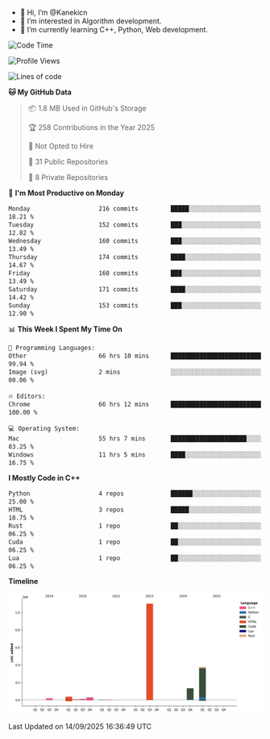 - 👋 Hi, I’m @Kanekicn
- 👀 I’m interested in Algorithm development.
- 🌱 I’m currently learning C++, Python, Web development.

<!---
cotecsz/cotecsz is a ✨ special ✨ repository because its `README.md` (this file) appears on your GitHub profile.
You can click the Preview link to take a look at your changes.
--->

<!--START_SECTION:waka-->
![Code Time](http://img.shields.io/badge/Code%20Time-4%2C492%20hrs%2025%20mins-blue)

![Profile Views](http://img.shields.io/badge/Profile%20Views-9-blue)

![Lines of code](https://img.shields.io/badge/From%20Hello%20World%20I%27ve%20Written-1.7%20million%20lines%20of%20code-blue)

**🐱 My GitHub Data** 

> 📦 1.8 MB Used in GitHub's Storage 
 > 
> 🏆 258 Contributions in the Year 2025
 > 
> 🚫 Not Opted to Hire
 > 
> 📜 31 Public Repositories 
 > 
> 🔑 8 Private Repositories 
 > 
📅 **I'm Most Productive on Monday** 

```text
Monday                   216 commits         █████░░░░░░░░░░░░░░░░░░░░   18.21 % 
Tuesday                  152 commits         ███░░░░░░░░░░░░░░░░░░░░░░   12.82 % 
Wednesday                160 commits         ███░░░░░░░░░░░░░░░░░░░░░░   13.49 % 
Thursday                 174 commits         ████░░░░░░░░░░░░░░░░░░░░░   14.67 % 
Friday                   160 commits         ███░░░░░░░░░░░░░░░░░░░░░░   13.49 % 
Saturday                 171 commits         ████░░░░░░░░░░░░░░░░░░░░░   14.42 % 
Sunday                   153 commits         ███░░░░░░░░░░░░░░░░░░░░░░   12.90 % 
```


📊 **This Week I Spent My Time On** 

```text
💬 Programming Languages: 
Other                    66 hrs 10 mins      █████████████████████████   99.94 % 
Image (svg)              2 mins              ░░░░░░░░░░░░░░░░░░░░░░░░░   00.06 % 

🔥 Editors: 
Chrome                   66 hrs 12 mins      █████████████████████████   100.00 % 

💻 Operating System: 
Mac                      55 hrs 7 mins       █████████████████████░░░░   83.25 % 
Windows                  11 hrs 5 mins       ████░░░░░░░░░░░░░░░░░░░░░   16.75 % 
```

**I Mostly Code in C++** 

```text
Python                   4 repos             ██████░░░░░░░░░░░░░░░░░░░   25.00 % 
HTML                     3 repos             █████░░░░░░░░░░░░░░░░░░░░   18.75 % 
Rust                     1 repo              ██░░░░░░░░░░░░░░░░░░░░░░░   06.25 % 
Cuda                     1 repo              ██░░░░░░░░░░░░░░░░░░░░░░░   06.25 % 
Lua                      1 repo              ██░░░░░░░░░░░░░░░░░░░░░░░   06.25 % 
```



**Timeline**

![Lines of Code chart](https://raw.githubusercontent.com/Kanekicn/Kanekicn/master/assets/bar_graph.png)


 Last Updated on 14/09/2025 16:36:49 UTC
<!--END_SECTION:waka-->
